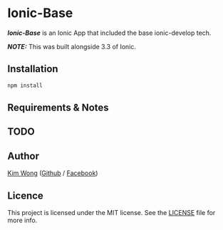 # Ionic-Base

***Ionic-Base*** is an Ionic App that included the base ionic-develop tech.

***NOTE:*** This was built alongside 3.3 of Ionic.

## Installation

```bash
npm install
```

## Requirements & Notes


## TODO


## Author

[Kim Wong](https://kimwongzzzzz.com) ([Github](https://github.com/kimwong) / [Facebook](https://www.feacebook.com/f))

## Licence

This project is licensed under the MIT license. See the [LICENSE](LICENSE) file for more info.
